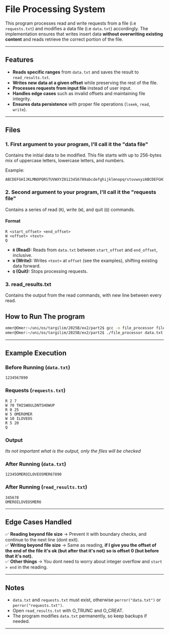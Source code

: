 # File Processing System

This program processes read and write requests from a file (i.e `requests.txt`) and modifies a data file (i.e `data.txt`) accordingly. The implementation ensures that writes insert data **without overwriting existing content** and reads retrieve the correct portion of the file.

---

## Features
- **Reads specific ranges** from `data.txt` and saves the result to `read_results.txt`.
- **Writes new data at a given offset** while preserving the rest of the file.
- **Processes requests from input file** instead of user input.
- **Handles edge cases** such as invalid offsets and maintaining file integrity.
- **Ensures data persistence** with proper file operations (`lseek`, `read`, `write`).

---

## Files
### 1. First argument to your program, I'll call it the "data file"
Contains the initial data to be modified. This file starts with up to 256-bytes mix of uppercase letters, lowercase letters, and numbers.

Example:
```
ABCDEFGHIJKLMNOPQRSTUVWXYZ0123456789abcdefghijklmnopqrstuvwxyzABCDEFGHIJKLMNOPQRSTUVWXYZ0123456789abcdefghijklmnopqrstuvwxyz
```

### 2. Second argument to your program, I'll call it the "requests file"
Contains a series of read (`R`), write (`W`), and quit (`Q`) commands.

#### **Format**
```
R <start_offset> <end_offset>
W <offset> <text>
Q
```
- **`R` (Read):** Reads from `data.txt` between `start_offset` and `end_offset`, inclusive.
- **`W` (Write):** Writes `<text>` at `offset` (see the examples), shifting existing data forward.
- **`Q` (Quit):** Stops processing requests.

### 3. read_results.txt
Contains the output from the read commands, with new line between every read.


## How to Run The program
```bash
omer@Omer:~/uni/os/targilim/2025B/ex2/part2$ gcc -o file_processor file_processor.c
omer@Omer:~/uni/os/targilim/2025B/ex2/part2$ ./file_processor data.txt requests.txt
```

---

## Example Execution
### **Before Running** (`data.txt`)
```
1234567890

```

### **Requests (`requests.txt`)**
```
R 2 7
W 70 THISWOULDNTSHOWUP
R 0 25
W 5 OMEROMER
W 10 ILOVEOS
R 5 20
Q
```

### **Output**
*Its not important what is the output, only the files will be checked*

### **After Running (`data.txt`)**
```
12345OMEROILOVEOSMER67890

```
### **After Running (`read_results.txt`)**
```
345678
OMEROILOVEOSMER6

```

---

## Edge Cases Handled
✅ **Reading beyond file size** → Prevent it with boundary checks, and continue to the next line (dont exit).  
✅ **Writing beyond file size** → Same as reading, **if I give you the offset of the end of the file it's ok (but after that it's not)**
    **so is offset 0 (but before that it's not).**  
✅ **Other things** → You dont need to worry about integer overflow and `start > end` in the reading.

---

## Notes
- `data.txt` and `requests.txt` must exist, otherwise `perror("data.txt")` or `perror("requests.txt")`.
- Open `read_results.txt` with O_TRUNC and O_CREAT.
- The program modifies `data.txt` permanently, so keep backups if needed.

---



